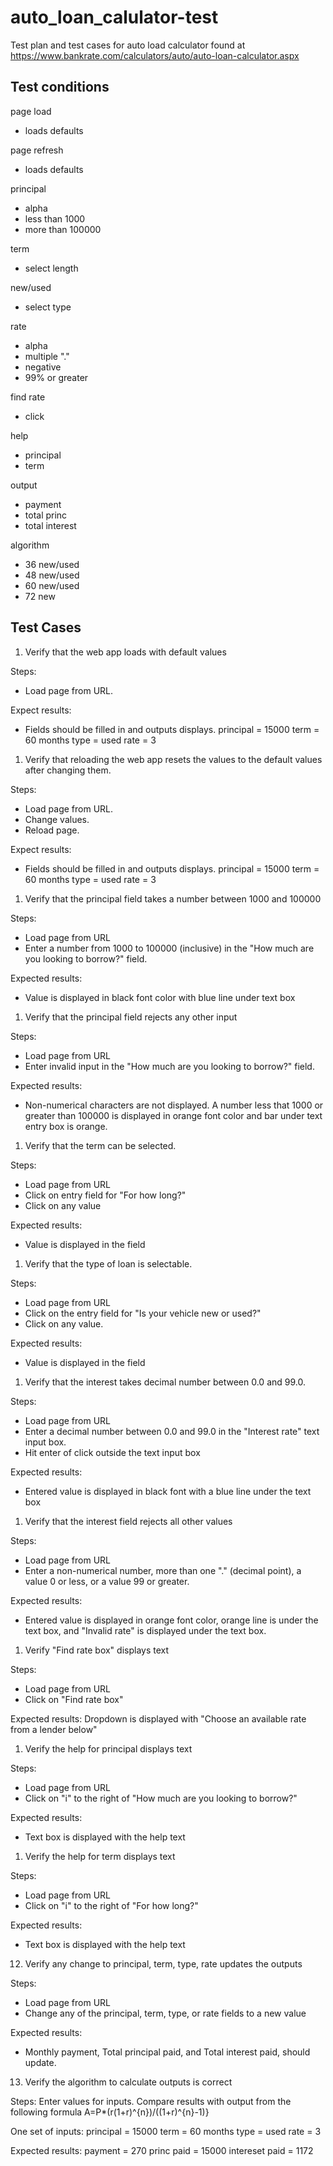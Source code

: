 # auto_loan_calulator-test
Test plan and test cases for auto load calculator found at https://www.bankrate.com/calculators/auto/auto-loan-calculator.aspx

## Test conditions

page load
- loads defaults

page refresh
- loads defaults

principal
- alpha
- less than 1000
- more than 100000

term
- select length

new/used
- select type

rate
- alpha
- multiple "."
- negative
- 99% or greater

find rate
- click

help
- principal 
- term

output
- payment
- total princ
- total interest

algorithm
- 36 new/used
- 48 new/used
- 60 new/used
- 72 new

## Test Cases

1. Verify that the web app loads with default values

Steps:
- Load page from URL.

Expect results:
- Fields should be filled in and outputs displays.
principal = 15000
term = 60 months
type = used
rate = 3

1. Verify that reloading the web app resets the values to the default values after changing them.

Steps:
- Load page from URL.
- Change values.
- Reload page.

Expect results:
- Fields should be filled in and outputs displays.
principal = 15000
term = 60 months
type = used
rate = 3

1. Verify that the principal field takes a number between 1000 and 100000

Steps:
- Load page from URL
- Enter a number from 1000 to 100000 (inclusive) in the "How much are you looking to borrow?" field.

Expected results:
- Value is displayed in black font color with blue line under text box

1. Verify that the principal field rejects any other input

Steps:
- Load page from URL
- Enter invalid input in the "How much are you looking to borrow?" field.

Expected results:
- Non-numerical characters are not displayed. A number less that 1000 or greater than 100000 is displayed in orange font color and bar under text entry box is orange.

1. Verify that the term can be selected.

Steps:
- Load page from URL
- Click on entry field for "For how long?"
- Click on any value

Expected results:
- Value is displayed in the field

1. Verify that the type of loan is selectable.

Steps:
- Load page from URL
- Click on the entry field for "Is your vehicle new or used?"
- Click on any value.

Expected results:
- Value is displayed in the field

1. Verify that the interest takes decimal number between 0.0 and 99.0.

Steps:
- Load page from URL
- Enter a decimal number between 0.0 and 99.0 in the "Interest rate" text input box.
- Hit enter of click outside the text input box

Expected results:
- Entered value is displayed in black font with a blue line under the text box

1. Verify that the interest field rejects all other values

Steps:
- Load page from URL
- Enter a non-numerical number, more than one "." (decimal point), a value 0 or less, or a value 99 or greater.

Expected results:
- Entered value is displayed in orange font color, orange line is under the text box, and "Invalid rate" is displayed under the text box.

1. Verify "Find rate box" displays text

Steps:
- Load page from URL
- Click on "Find rate box"

Expected results:
Dropdown is displayed with "Choose an available rate from a lender below"

1. Verify the help for principal displays text

Steps:
- Load page from URL
- Click on "i" to the right of "How much are you looking to borrow?"

Expected results:
- Text box is displayed with the help text

1. Verify the help for term displays text

Steps:
- Load page from URL
- Click on "i" to the right of "For how long?"

Expected results:
- Text box is displayed with the help text

12. Verify any change to principal, term, type, rate updates the outputs

Steps:
- Load page from URL
- Change any of the principal, term, type, or rate fields to a new value

Expected results:
- Monthly payment, Total principal paid, and Total interest paid, should update.

13. Verify the algorithm to calculate outputs is correct

Steps:
Enter values for inputs.
Compare results with output from the following formula A=P*(r(1+r)^{n})/((1+r)^{n}-1)}

One set of inputs:
principal = 15000
term = 60 months
type = used
rate = 3

Expected results:
payment = 270
princ paid = 15000
intereset paid = 1172
